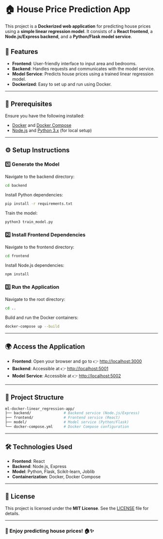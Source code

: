 # 🏠 House Price Prediction App

This project is a **Dockerized web application** for predicting house prices using a **simple linear regression model**. It consists of a **React frontend**, a **Node.js/Express backend**, and a **Python/Flask model service**.

## 🚀 Features

- **Frontend**: User-friendly interface to input area and bedrooms.
- **Backend**: Handles requests and communicates with the model service.
- **Model Service**: Predicts house prices using a trained linear regression model.
- **Dockerized**: Easy to set up and run using Docker.

---

## 📌 Prerequisites

Ensure you have the following installed:

- [Docker](https://www.docker.com/get-started) and [Docker Compose](https://docs.docker.com/compose/install/)
- [Node.js](https://nodejs.org/) and [Python 3.x](https://www.python.org/downloads/) (for local setup)

---

## ⚙️ Setup Instructions

### 1️⃣ Generate the Model

Navigate to the backend directory:

```sh
cd backend
```

Install Python dependencies:

```sh
pip install -r requirements.txt
```

Train the model:

```sh
python3 train_model.py
```

### 2️⃣ Install Frontend Dependencies

Navigate to the frontend directory:

```sh
cd frontend
```

Install Node.js dependencies:

```sh
npm install
```

### 3️⃣ Run the Application

Navigate to the root directory:

```sh
cd ..
```

Build and run the Docker containers:

```sh
docker-compose up --build
```

---

## 🌍 Access the Application

- **Frontend**: Open your browser and go to 👉 [http://localhost:3000](http://localhost:3000)
- **Backend**: Accessible at 👉 [http://localhost:5001](http://localhost:5001)
- **Model Service**: Accessible at 👉 [http://localhost:5002](http://localhost:5002)

---

## 📂 Project Structure

```bash
ml-docker-linear_regression-app/
├── backend/               # Backend service (Node.js/Express)
├── frontend/              # Frontend service (React)
├── model/                 # Model service (Python/Flask)
└── docker-compose.yml     # Docker Compose configuration
```

---

## 🛠 Technologies Used

- **Frontend**: React
- **Backend**: Node.js, Express
- **Model**: Python, Flask, Scikit-learn, Joblib
- **Containerization**: Docker, Docker Compose

---

## 📜 License

This project is licensed under the **MIT License**. See the [LICENSE](LICENSE) file for details.

---

### 🎉 Enjoy predicting house prices! 🏠✨
